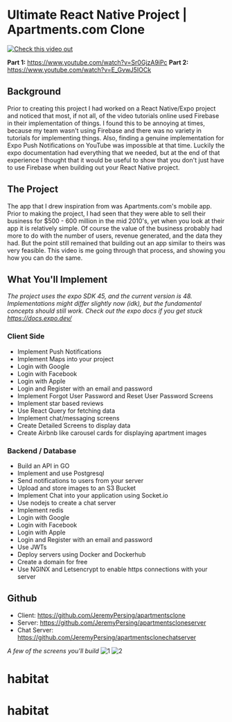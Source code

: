 # Ultimate React Native Project | Apartments.com Clone

[![Check this video out](https://user-images.githubusercontent.com/34422870/236663721-883e273d-29a6-4f79-aed9-f8f3c292e19c.png)](https://www.youtube.com/watch?v=Sr0GjzA9iPc)

**Part 1:** https://www.youtube.com/watch?v=Sr0GjzA9iPc
**Part 2:** https://www.youtube.com/watch?v=E_GvwJ5IOCk

## Background
Prior to creating this project I had worked on a React Native/Expo project and noticed that most, if not all, of the video tutorials online used Firebase in their implementation of things. I found this to be annoying at times, because my team wasn't using Firebase and there was no variety in tutorials for implementing things. Also, finding a genuine implementation for Expo Push Notifications on YouTube was impossible at that time. Luckily the expo documentation had everything that we needed, but at the end of that experience I thought that it would be useful to show that you don't just have to use Firebase when building out your React Native project.

## The Project
The app that I drew inspiration from was Apartments.com's mobile app. Prior to making the project, I had seen that they were able to sell their business for $500 - 600 million in the mid 2010's, yet when you look at their app it is relatively simple. Of course the value of the business probably had more to do with the number of users, revenue generated, and the data they had. But the point still remained that building out an app similar to theirs was very feasible. This video is me going through that process, and showing you how you can do the same.

## What You'll Implement
_The project uses the expo SDK 45, and the current version is 48. Implementations might differ slightly now (idk), but the fundamental concepts should still work. Check out the expo docs if you get stuck https://docs.expo.dev/_

### Client Side
- Implement Push Notifications
- Implement Maps into your project
- Login with Google
- Login with Facebook
- Login with Apple
- Login and Register with an email and password
- Implement Forgot User Password and Reset User Password Screens
- Implement star based reviews
- Use React Query for fetching data
- Implement chat/messaging screens
- Create Detailed Screens to display data
- Create Airbnb like carousel cards for displaying apartment images

### Backend / Database
- Build an API in GO
- Implement and use Postgresql
- Send notifications to users from your server
- Upload and store images to an S3 Bucket
- Implement Chat into your application using Socket.io
- Use nodejs to create a chat server
- Implement redis
- Login with Google
- Login with Facebook
- Login with Apple
- Login and Register with an email and password
- Use JWTs
- Deploy servers using Docker and Dockerhub
- Create a domain for free 
- Use NGINX and Letsencrypt to enable https connections with your server

## Github
- Client: https://github.com/JeremyPersing/apartmentsclone
- Server: https://github.com/JeremyPersing/apartmentscloneserver
- Chat Server: https://github.com/JeremyPersing/apartmentsclonechatserver

_A few of the screens you'll build_
![1](https://user-images.githubusercontent.com/34422870/236635898-118a242f-9973-4b5a-be0c-9b74c90ffb04.png)
![2](https://user-images.githubusercontent.com/34422870/236635894-cdf6b98c-f9c2-4d9e-ab6b-63d3d71ba642.png)
# habitat
# habitat
